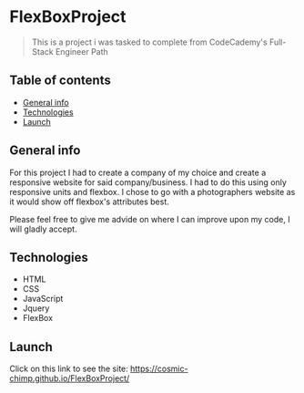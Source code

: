 # FlexBoxProject

> This is a project i was tasked to complete from CodeCademy's Full-Stack Engineer Path

## Table of contents

- [General info](#general-info)
- [Technologies](#technologies)
- [Launch](#Launch)

## General info

For this project I had to create a company of my choice and create a responsive website for said company/business. I had to do this using only responsive units and flexbox. 
I chose to go with a photographers website as it would show off flexbox's attributes best.

Please feel free to give me advide on where I can improve upon my code, I will gladly accept.

## Technologies

- HTML
- CSS
- JavaScript
- Jquery
- FlexBox

## Launch

Click on this link to see the site: https://cosmic-chimp.github.io/FlexBoxProject/
